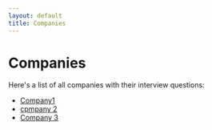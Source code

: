```yaml
---
layout: default
title: Companies
---
```

# Companies

Here's a list of all companies with their interview questions:

- [Company1](companies/)
- [cpmpany 2](companies/)
- [Company 3](companies/company3)
